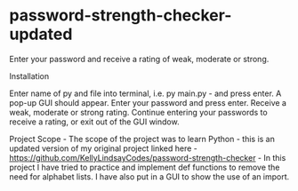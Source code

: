 # password-strength-checker-updated

Enter your password and receive a rating of weak, moderate or strong.

Installation

Enter name of py and file into terminal, i.e. py main.py - and press enter.
A pop-up GUI should appear. 
Enter your password and press enter.
Receive a weak, moderate or strong rating.
Continue entering your passwords to receive a rating, or exit out of the GUI window. 

Project Scope - The scope of the project was to learn Python - this is an updated version of my original project linked here -
https://github.com/KellyLindsayCodes/password-strength-checker -
In this project I have tried to practice and implement def functions to remove the need for alphabet lists. I have also put in a GUI to show the use of an import. 
